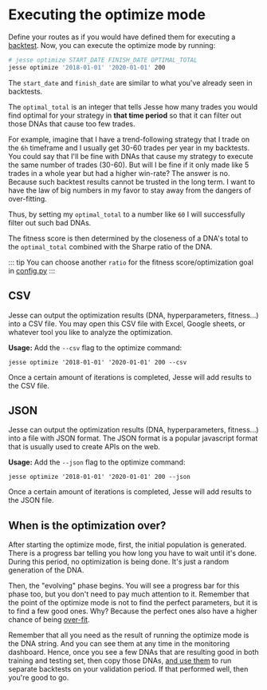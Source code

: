 # Executing the optimize mode

Define your routes as if you would have defined them for executing a [backtest](/docs/backtest.html). Now, you can execute the optimize mode by running:

```sh
# jesse optimize START_DATE FINISH_DATE OPTIMAL_TOTAL
jesse optimize '2018-01-01' '2020-01-01' 200
```

The `start_date` and `finish_date` are similar to what you've already seen in backtests. 

The `optimal_total` is an integer that tells Jesse how many trades you would find optimal for your strategy in **that time period** so that it can filter out those DNAs that cause too few trades. 

For example, imagine that I have a trend-following strategy that I trade on the `6h` timeframe and I usually get 30-60 trades per year in my backtests. You could say that I'll be fine with DNAs that cause my strategy to execute the same number of trades (30-60). But will I be fine if it only made like 5 trades in a whole year but had a higher win-rate? The answer is no. Because such backtest results cannot be trusted in the long term. I want to have the law of big numbers in my favor to stay away from the dangers of over-fitting. 

Thus, by setting my `optimal_total` to a number like `60` I will successfully filter out such bad DNAs. 

The fitness score is then determined by the closeness of a DNA's total to the `optimal_total` combined with the Sharpe ratio of the DNA.

::: tip
You can choose another `ratio` for the fitness score/optimization goal in [config.py](/docs/configuration.html)
:::

## CSV

Jesse can output the optimization results (DNA, hyperparameters, fitness...) into a CSV file. You may open this CSV file with Excel, Google sheets, or whatever tool you like to analyze the optimization.

**Usage:** Add the `--csv` flag to the optimize command:
```
jesse optimize '2018-01-01' '2020-01-01' 200 --csv
```

Once a certain amount of iterations is completed, Jesse will add results to the CSV file.

## JSON

Jesse can output the optimization results (DNA, hyperparameters, fitness...) into a file with JSON format. The JSON format is a popular javascript format that is usually used to create APIs on the web. 

**Usage:** Add the `--json` flag to the optimize command:
```
jesse optimize '2018-01-01' '2020-01-01' 200 --json
```

Once a certain amount of iterations is completed, Jesse will add results to the JSON file.

## When is the optimization over?
After starting the optimize mode, first, the initial population is generated. There is a progress bar telling you how long you have to wait until it's done. During this period, no optimization is being done. It's just a random generation of the DNA. 

Then, the "evolving" phase begins. You will see a progress bar for this phase too, but you don't need to pay much attention to it. 
Remember that the point of the optimize mode is not to find the perfect parameters, but it is to find a few good ones. Why? Because the perfect ones also have a higher chance of being [over-fit](/docs/optimize/overfitting.html). 

Remember that all you need as the result of running the optimize mode is the DNA string. And you can see them at any time in the monitoring dashboard. Hence, once you see a few DNAs that are resulting good in both training and testing set, then copy those DNAs, [and use them](/docs/optimize/dna-usage.html) to run separate backtests on your validation period. If that performed well, then you're good to go. 
